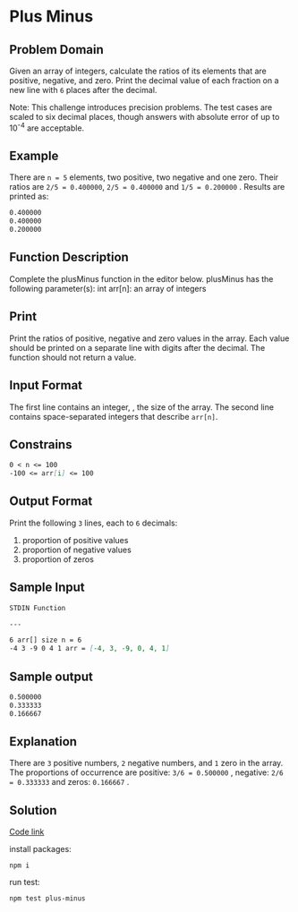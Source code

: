 # Plus Minus

## Problem Domain

Given an array of integers, calculate the ratios of its elements that are positive, negative, and zero. Print the decimal value of each fraction on a new line with `6` places after the decimal.

Note: This challenge introduces precision problems. The test cases are scaled to six decimal places, though answers with absolute error of up to 10<sup>-4</sup> are acceptable.

## Example

There are `n = 5` elements, two positive, two negative and one zero. Their ratios are `2/5 = 0.400000`, `2/5 = 0.400000` and `1/5 = 0.200000` . Results are printed as:

```md
0.400000
0.400000
0.200000
```

## Function Description

Complete the plusMinus function in the editor below.
plusMinus has the following parameter(s):
int arr[n]: an array of integers

## Print

Print the ratios of positive, negative and zero values in the array. Each value should be printed on a separate line with digits after the decimal. The function should not return a value.

## Input Format

The first line contains an integer, , the size of the array.
The second line contains space-separated integers that describe `arr[n]`.

## Constrains

```md
0 < n <= 100
-100 <= arr[i] <= 100
```

## Output Format

Print the following `3` lines, each to `6` decimals:

1. proportion of positive values
2. proportion of negative values
3. proportion of zeros

## Sample Input

```md
STDIN Function

---

6 arr[] size n = 6
-4 3 -9 0 4 1 arr = [-4, 3, -9, 0, 4, 1]
```

## Sample output

```md
0.500000
0.333333
0.166667
```

## Explanation

There are `3` positive numbers, `2` negative numbers, and `1` zero in the array.
The proportions of occurrence are positive: `3/6 = 0.500000` , negative: `2/6 = 0.333333` and zeros: `0.166667` .

## Solution

[Code link](./plus-minus.js)

install packages:

`npm i`

run test:

`npm test plus-minus`
